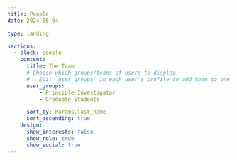 ```yaml
---
title: People
date: 2024-06-04

type: landing

sections:
  - block: people
    content:
      title: The Team
      # Choose which groups/teams of users to display.
      #   Edit `user_groups` in each user's profile to add them to one or more of these groups.
      user_groups:
          - Principle Investigator
          - Graduate Students

      sort_by: Params.last_name
      sort_ascending: true
    design:
      show_interests: false
      show_role: true
      show_social: true
---
```

